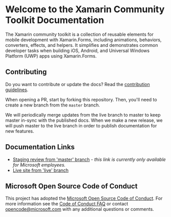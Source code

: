 # Welcome to the Xamarin Community Toolkit Documentation

The Xamarin community toolkit is a collection of reusable elements for mobile development with Xamarin.Forms, including animations, behaviors, converters, effects, and helpers. It simplifies and demonstrates common developer tasks when building iOS, Android, and Universal Windows Platform (UWP) apps using Xamarin.Forms.

## Contributing

Do you want to contribute or update the docs? Read the [contribution guidelines](CONTRIBUTING.md).

When opening a PR, start by forking this repository. Then, you'll need to create a new branch from the `master` branch.

We will periodically merge updates from the live branch to master to keep master in-sync with the published docs.  When we make a new release, we will push master to the live branch in order to publish documentation for new features.

## Documentation Links

- [Staging review from 'master' branch](https://review.docs.microsoft.com/en-us/xamarin/community-toolkit/?branch=master) - *this link is currently only available for Microsoft employees.*
- [Live site from 'live' branch](https://docs.microsoft.com/xamarin/community-toolkit/)

## Microsoft Open Source Code of Conduct

This project has adopted the [Microsoft Open Source Code of Conduct](https://opensource.microsoft.com/codeofconduct/). For more information see the [Code of Conduct FAQ](https://opensource.microsoft.com/codeofconduct/faq/) or contact [opencode@microsoft.com](mailto:opencode@microsoft.com) with any additional questions or comments.
